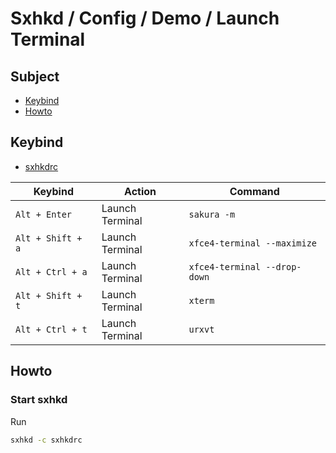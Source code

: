 

# Sxhkd / Config / Demo / Launch Terminal


## Subject

* [Keybind](#keybind)
* [Howto](#howto)


## Keybind

* [sxhkdrc](sxhkdrc)

| Keybind           | Action          | Command                      |
| ----------------- | --------------- | ---------------------------- |
| `Alt + Enter`     | Launch Terminal | `sakura -m`                  |
| `Alt + Shift + a` | Launch Terminal | `xfce4-terminal --maximize`  |
| `Alt + Ctrl + a`  | Launch Terminal | `xfce4-terminal --drop-down` |
| `Alt + Shift + t` | Launch Terminal | `xterm`                      |
| `Alt + Ctrl + t`  | Launch Terminal | `urxvt`                      |


## Howto

### Start sxhkd

Run

``` sh
sxhkd -c sxhkdrc
```
